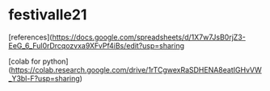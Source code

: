 # festivalle21
[references](https://docs.google.com/spreadsheets/d/1X7w7JsB0rjZ3-EeG_6_Ful0rDrcqozvxa9XFvPf4iBs/edit?usp=sharing

[colab for python] (https://colab.research.google.com/drive/1rTCgwexRaSDHENA8eatIGHvVW_Y3bl-F?usp=sharing)
